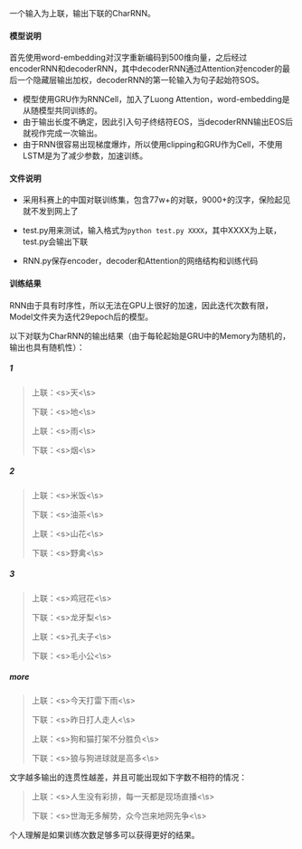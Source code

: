 一个输入为上联，输出下联的CharRNN。

#### 模型说明

首先使用word-embedding对汉字重新编码到500维向量，之后经过encoderRNN和decoderRNN，其中decoderRNN通过Attention对encoder的最后一个隐藏层输出加权，decoderRNN的第一轮输入为句子起始符SOS。

- 模型使用GRU作为RNNCell，加入了Luong Attention，word-embedding是从随模型共同训练的。
- 由于输出长度不确定，因此引入句子终结符EOS，当decoderRNN输出EOS后就视作完成一次输出。
- 由于RNN很容易出现梯度爆炸，所以使用clipping和GRU作为Cell，不使用LSTM是为了减少参数，加速训练。

#### 文件说明

- 采用科赛上的中国对联训练集，包含77w+的对联，9000+的汉字，保险起见就不发到网上了

- test.py用来测试，输入格式为`python test.py XXXX`，其中XXXX为上联，test.py会输出下联
- RNN.py保存encoder，decoder和Attention的网络结构和训练代码

#### 训练结果

RNN由于具有时序性，所以无法在GPU上很好的加速，因此迭代次数有限，Model文件夹为迭代29epoch后的模型。

以下对联为CharRNN的输出结果（由于每轮起始是GRU中的Memory为随机的，输出也具有随机性）：

##### 1

>上联：\<s\>天\<\\s\>
>
>下联：\<s\>地\<\\s\>
>
>上联：\<s\>雨\<\\s\>
>
>下联：\<s\>烟\<\\s\>

##### 2

>上联：\<s\>米饭\<\\s\>
>
>下联：\<s\>油茶\<\\s\>
>
>上联：\<s\>山花\<\\s\>
>
>下联：\<s\>野禽\<\\s\>

##### 3

>上联：\<s\>鸡冠花\<\\s\>
>
>下联：\<s\>龙牙梨\<\\s\>
>
>上联：\<s\>孔夫子\<\\s\>
>
>下联：\<s\>毛小公\<\\s\>

##### more

>上联：\<s\>今天打雷下雨\<\\s\>
>
>下联：\<s\>昨日打人走人\<\\s\>
>
>上联：\<s\>狗和猫打架不分胜负\<\\s\>
>
>下联：\<s\>狼与狗进球就是高多\<\\s\>

文字越多输出的连贯性越差，并且可能出现如下字数不相符的情况：

>上联：\<s\>人生没有彩排，每一天都是现场直播<\s>
>
>下联：\<s\>世海无多解势，众今岂来地网先争<\s>

个人理解是如果训练次数足够多可以获得更好的结果。